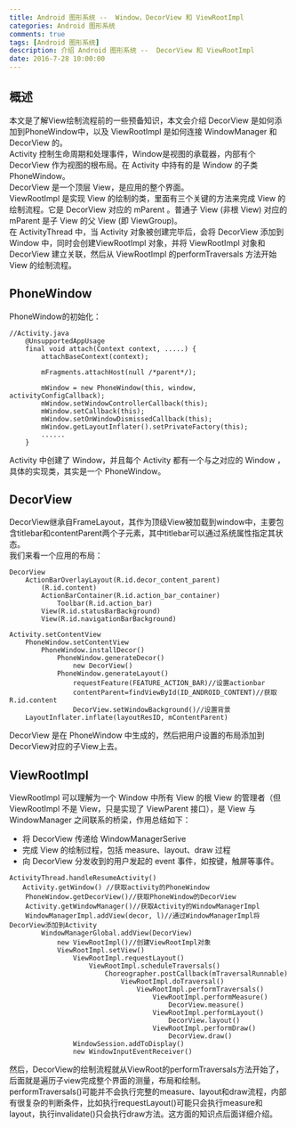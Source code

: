 ```yaml
---
title: Android 图形系统 --  Window，DecorView 和 ViewRootImpl
categories: Android 图形系统
comments: true
tags: [Android 图形系统]
description: 介绍 Android 图形系统 --  DecorView 和 ViewRootImpl
date: 2016-7-28 10:00:00
---
```



## 概述

本文是了解View绘制流程前的一些预备知识，本文会介绍 DecorView 是如何添加到PhoneWindow中，以及 ViewRootImpl 是如何连接 WindowManager 和 DecorView 的。     
Activity 控制生命周期和处理事件，Window是视图的承载器，内部有个 DecorView 作为视图的根布局。在 Activity 中持有的是 Window 的子类 PhoneWindow。     
DecorView 是一个顶层 View，是应用的整个界面。     
ViewRootImpl 是实现 View 的绘制的类，里面有三个关键的方法来完成 View 的绘制流程。它是 DecorView 对应的 mParent 。普通子 View (非根 View) 对应的 mParent 是子 View 的父 View (即 ViewGroup)。     
在 ActivityThread 中，当 Activity 对象被创建完毕后，会将 DecorView 添加到 Window 中，同时会创建ViewRootImpl 对象，并将 ViewRootImpl 对象和 DecorView 建立关联，然后从 ViewRootImpl 的performTraversals 方法开始 View 的绘制流程。     

## PhoneWindow

PhoneWindow的初始化：     

```
//Activity.java
    @UnsupportedAppUsage
    final void attach(Context context, .....) {
        attachBaseContext(context);

        mFragments.attachHost(null /*parent*/);

        mWindow = new PhoneWindow(this, window, activityConfigCallback);
        mWindow.setWindowControllerCallback(this);
        mWindow.setCallback(this);
        mWindow.setOnWindowDismissedCallback(this);
        mWindow.getLayoutInflater().setPrivateFactory(this);
        ......
    }
```

Activity 中创建了 Window，并且每个 Activity 都有一个与之对应的 Window ，具体的实现类，其实是一个 PhoneWindow。     

## DecorView

DecorView继承自FrameLayout，其作为顶级View被加载到window中，主要包含titlebar和contentParent两个子元素，其中titlebar可以通过系统属性指定其状态。     
我们来看一个应用的布局：     

```
DecorView
    ActionBarOverlayLayout(R.id.decor_content_parent)
        (R.id.content)
        ActionBarContainer(R.id.action_bar_container)
            Toolbar(R.id.action_bar)
        View(R.id.statusBarBackground)
        View(R.id.navigationBarBackground)
```

```
Activity.setContentView
    PhoneWindow.setContentView
        PhoneWindow.installDecor()
            PhoneWindow.generateDecor()
                new DecorView()
            PhoneWindow.generateLayout()
                requestFeature(FEATURE_ACTION_BAR)//设置actionbar
                contentParent=findViewById(ID_ANDROID_CONTENT)//获取R.id.content
                DecorView.setWindowBackground()//设置背景
    LayoutInflater.inflate(layoutResID, mContentParent)
```

DecorView 是在 PhoneWindow 中生成的，然后把用户设置的布局添加到DecorView对应的子View上去。     

## ViewRootImpl

ViewRootImpl 可以理解为一个 Window 中所有 View 的根 View 的管理者（但 ViewRootImpl 不是 View，只是实现了 ViewParent 接口），是 View 与 WindowManager 之间联系的桥梁，作用总结如下：     

 - 将 DecorView 传递给 WindowManagerSerive
 - 完成 View 的绘制过程，包括 measure、layout、draw 过程
 - 向 DecorView 分发收到的用户发起的 event 事件，如按键，触屏等事件。

```
ActivityThread.handleResumeActivity()
　　Activity.getWindow() //获取activity的PhoneWindow
    PhoneWindow.getDecorView()//获取PhoneWindow的DecorView
    Activity.getWindowManager()//获取Activity的WindowManagerImpl
    WindowManagerImpl.addView(decor, l)//通过WindowManagerImpl将DecorView添加到Activity
        WindowManagerGlobal.addView(DecorView)
            new ViewRootImpl()//创建ViewRootImpl对象
            ViewRootImpl.setView()
                ViewRootImpl.requestLayout()
                    ViewRootImpl.scheduleTraversals()
                        Choreographer.postCallback(mTraversalRunnable)
                            ViewRootImpl.doTraversal()
                                ViewRootImpl.performTraversals()
                                    ViewRootImpl.performMeasure()
                                        DecorView.measure()
                                    ViewRootImpl.performLayout()
                                        DecorView.layout()
                                    ViewRootImpl.performDraw()
                                        DecorView.draw()
                WindowSession.addToDisplay()
                new WindowInputEventReceiver()
```

然后，DecorView的绘制流程就从ViewRoot的performTraversals方法开始了，后面就是遍历子view完成整个界面的测量，布局和绘制。     
performTraversals()可能并不会执行完整的measure、layout和draw流程，内部有很复杂的判断条件，比如执行requestLayout()可能只会执行measure和layout，执行invalidate()只会执行draw方法。这方面的知识点后面详细介绍。     
